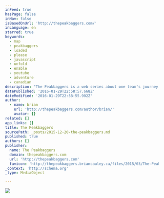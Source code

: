 ```yaml
---
inFeed: true
hasPage: false
inNav: false
isBasedOnUrl: 'http://thepeakbaggers.com/'
inLanguage: en
starred: true
keywords:
  - map
  - peakbaggers
  - loaded
  - please
  - javascript
  - unfold
  - enable
  - youtube
  - adventure
  - canadian
description: "The Peakbaggers is a web series about one team's journey to the top of the highest peaks in every Canadian Province and Territory. Watch the full adventure unfold here and on YouTube. loading map - please wait... Map could not be loaded - please enable Javascript! → more information"
datePublished: '2016-01-29T22:58:57.668Z'
dateModified: '2016-01-29T22:58:55.902Z'
author:
  - name: brian
    url: 'http://thepeakbaggers.com/author/brian/'
    avatar: {}
related: []
app_links: []
title: The Peakbaggers
sourcePath: _posts/2015-12-20-the-peakbaggers.md
published: true
authors: []
publisher:
  name: The Peakbaggers
  domain: thepeakbaggers.com
  url: 'http://thepeakbaggers.com'
  favicon: 'http://thepeakbaggers.briancauley.ca/files/2015/03/The-Peakbaggers-Favicon-1.png'
_context: 'http://schema.org'
_type: MediaObject

---
```

![](https://the-grid-user-content.s3-us-west-2.amazonaws.com/917e936d-6860-4ec0-9a5d-33c1d8fa94fd.jpg)